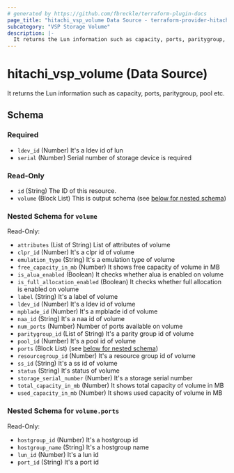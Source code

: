 ```yaml
---
# generated by https://github.com/fbreckle/terraform-plugin-docs
page_title: "hitachi_vsp_volume Data Source - terraform-provider-hitachi"
subcategory: "VSP Storage Volume"
description: |-
  It returns the Lun information such as capacity, ports, paritygroup, pool etc.
---
```


# hitachi_vsp_volume (Data Source)

It returns the Lun information such as capacity, ports, paritygroup, pool etc.



<!-- schema generated by tfplugindocs -->
## Schema

### Required

- `ldev_id` (Number) It's a ldev id of lun
- `serial` (Number) Serial number of storage device is required

### Read-Only

- `id` (String) The ID of this resource.
- `volume` (Block List) This is output schema (see [below for nested schema](#nestedblock--volume))

<a id="nestedblock--volume"></a>
### Nested Schema for `volume`

Read-Only:

- `attributes` (List of String) List of attributes of volume
- `clpr_id` (Number) It's a clpr id of volume
- `emulation_type` (String) It's a emulation type of volume
- `free_capacity_in_mb` (Number) It shows free capacity of volume in MB
- `is_alua_enabled` (Boolean) It checks whether alua is enabled on volume
- `is_full_allocation_enabled` (Boolean) It checks whether full allocation is enabled on volume
- `label` (String) It's a label of volume
- `ldev_id` (Number) It's a ldev id of volume
- `mpblade_id` (Number) It's a mpblade id of volume
- `naa_id` (String) It's a naa id of volume
- `num_ports` (Number) Number of ports available on volume
- `paritygroup_id` (List of String) It's a parity group id of volume
- `pool_id` (Number) It's a pool id of volume
- `ports` (Block List) (see [below for nested schema](#nestedblock--volume--ports))
- `resourcegroup_id` (Number) It's a resource group id of volume
- `ss_id` (String) It's a ss id of volume
- `status` (String) It's status of volume
- `storage_serial_number` (Number) It's a storage serial number
- `total_capacity_in_mb` (Number) It shows total capacity of volume in MB
- `used_capacity_in_mb` (Number) It shows used capacity of volume in MB

<a id="nestedblock--volume--ports"></a>
### Nested Schema for `volume.ports`

Read-Only:

- `hostgroup_id` (Number) It's a hostgroup id
- `hostgroup_name` (String) It's a hostgroup name
- `lun_id` (Number) It's a lun id
- `port_id` (String) It's a port id


